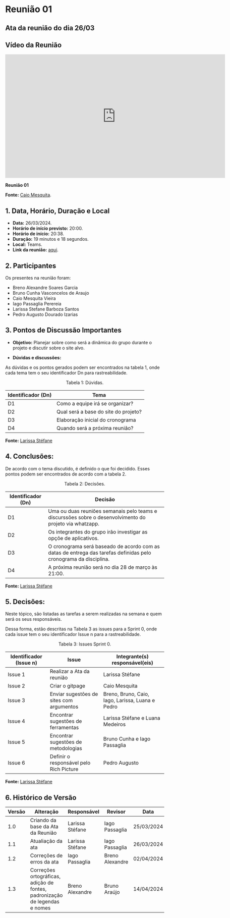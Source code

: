 # Reunião 01

## Ata da reunião do dia 26/03

## Vídeo da Reunião

<iframe width="697" height="392" src="https://www.youtube.com/embed/fKfjFxpYb0c?list=PL8iuGQf0VOAG6vZcaa15KTLHQfrdyMldr" title="Reunião 01 requisitos g02" frameborder="0" allow="accelerometer; autoplay; clipboard-write; encrypted-media; gyroscope; picture-in-picture; web-share" referrerpolicy="strict-origin-when-cross-origin" allowfullscreen></iframe>

**Reunião 01**

**Fonte:** [Caio Mesquita](https://github.com/Caiomesvie).

## 1. Data, Horário, Duração e Local

- **Data:** 26/03/2024.
- **Horário de início previsto:** 20:00.
- **Horário de início:** 20:38.
- **Duração:** 19 minutos e 18 segundos.
- **Local:** Teams.
- **Link da reunião:** [aqui](https://youtu.be/fKfjFxpYb0c?list=PL8iuGQf0VOAG6vZcaa15KTLHQfrdyMldr).

## 2. Participantes

Os presentes na reunião foram:

- Breno Alexandre Soares Garcia
- Bruno Cunha Vasconcelos de Araujo
- Caio Mesquita Vieira
- Iago Passaglia Perereia
- Larissa Stefane Barboza Santos
- Pedro Augusto Dourado Izarias

## 3. Pontos de Discussão Importantes

- **Objetivo:** Planejar sobre como será a dinâmica do grupo durante o projeto e discutir sobre o site alvo.

- **Dúvidas e discussões:**

As dúvidas e os pontos gerados podem ser encontrados na tabela 1, onde cada tema tem o seu identificador Dn para rastreabilidade.

<p align="center"> Tabela 1: Dúvidas. </p>

| Identificador (Dn) | Tema                                 |
| ------------------ | ------------------------------------ |
| D1                 | Como a equipe irá se organizar?      | 
| D2                 | Qual será a base do site do projeto? |
| D3                 | Elaboração inicial do cronograma     |
| D4                 | Quando será a próxima reunião?       |

**Fonte:** [Larissa Stéfane](https://github.com/SkywalkerSupreme)

## 4. Conclusões: 

De acordo com o tema discutido, é definido o que foi decidido. Esses pontos podem ser encontrados de acordo com a tabela 2.

<p align="center"> Tabela 2: Decisões. </p>

| Identificador (Dn) | Decisão                                                                                                            |
| ------------------ | ------------------------------------------------------------------------------------------------------------------ |
| D1                 | Uma ou duas reuniões semanais pelo teams e discurssões sobre o desenvolvimento do projeto via whatzapp.            | 
| D2                 | Os integrantes do grupo irão investigar as opçõe de aplicativos.                                                   |
| D3                 | O cronograma será baseado de acordo com as datas de entrega das tarefas definidas pelo cronograma da disciplina.   |
| D4                 | A próxima reunião será no dia 28 de março às 21:00.                                                                |

**Fonte:** [Larissa Stéfane](https://github.com/SkywalkerSupreme)

## 5. Decisões:

Neste tópico, são listadas as tarefas a serem realizadas na semana e quem será os seus responsáveis.

Dessa forma, estão descritas na Tabela 3 as issues para a Sprint 0, onde cada issue tem o seu identificador Issue n para a rastreabilidade.

<p align="center"> Tabela 3: Issues Sprint 0. </p>

| Identificador (Issue n) | Issue                                    | Integrante(s) responsável(eis)                   |
| ----------------------- | ---------------------------------------- | ------------------------------------------------ |
| Issue 1                 | Realizar a Ata da reunião                | Larissa Stéfane                                  |
| Issue 2                 | Criar o gitpage                          | Caio Mesquita                                    | 
| Issue 3                 | Enviar sugestões de sites com argumentos | Breno, Bruno, Caio, Iago, Larissa, Luana e Pedro |
| Issue 4                 | Encontrar sugestões de ferramentas       | Larissa Stéfane e Luana Medeiros                 |
| Issue 5                 | Encontrar sugestões de metodologias      | Bruno Cunha e Iago Passaglia                     |
| Issue 6                 | Definir o responsável pelo Rich Picture  | Pedro Augusto                                    |

**Fonte:** [Larissa Stéfane](https://github.com/SkywalkerSupreme)

## 6. Histórico de Versão

| Versão | Alteração                                                                  | Responsável     | Revisor         | Data       |
| ------ | -------------------------------------------------------------------------- | --------------- | --------------- | ---------- |
| 1.0    | Criando da base da Ata da Reunião                                          | Larissa Stéfane | Iago Passaglia  | 25/03/2024 |
| 1.1    | Atualiação da ata                                                          | Larissa Stéfane | Iago Passaglia  | 26/03/2024 |
| 1.2    | Correções de erros da ata                                                  | Iago Passaglia  | Breno Alexandre | 02/04/2024 |
| 1.3    | Correções ortográficas, adição de fontes, padronização de legendas e nomes | Breno Alexandre | Bruno Araújo    | 14/04/2024 |
